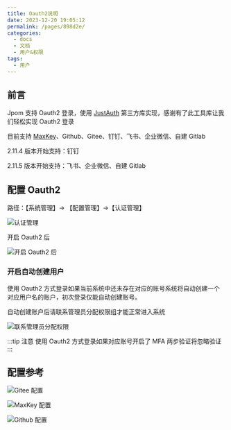 ```yaml
---
title: Oauth2说明
date: 2023-12-20 19:05:12
permalink: /pages/898d2e/
categories:
  - docs
  - 文档
  - 用户&权限
tags:
  - 用户
---
```


## 前言

Jpom 支持 Oauth2 登录，使用 [JustAuth](https://www.justauth.cn/) 第三方库实现，感谢有了此工具库让我们轻松实现 Oauth2 登录

目前支持 [MaxKey](https://www.maxkey.top/)、Github、Gitee、钉钉、飞书、企业微信、自建 Gitlab

2.11.4 版本开始支持：钉钉

2.11.5 版本开始支持：飞书、企业微信、自建 Gitlab

## 配置 Oauth2

路径：【系统管理】-> 【配置管理】->【认证管理】

![认证管理](/images/user/ae038ba1d92848e6ae885e2eb2653e83.png)

开启 Oauth2 后

![开启 Oauth2 后](/images/user/e4b6498d11ef42dab8158ad35526b404.png)

### 开启自动创建用户

使用 Oauth2 方式登录如果当前系统中还未存在对应的账号系统将自动创建一个对应用户名的账户，初次登录仅能自动创建账号。

自动创建账户后请联系管理员分配权限组才能正常进入系统

![联系管理员分配权限](/images/user/639ada3b038f41dfafb2f21e3972d0b3.png)


:::tip 注意
使用 Oauth2 方式登录如果对应账号开启了 MFA 两步验证将忽略验证
:::

## 配置参考

![Gitee 配置](/images/tutorial/oauth2-article/img_5.png)

![MaxKey 配置](/images/tutorial/oauth2-article/img_6.png)

![Github 配置](/images/tutorial/oauth2-article/img_7.png)